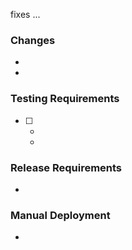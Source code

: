 fixes ...

### Changes
- 
-

### Testing Requirements
- [ ] 
  - 
  - 

### Release Requirements
- 

### Manual Deployment
-
